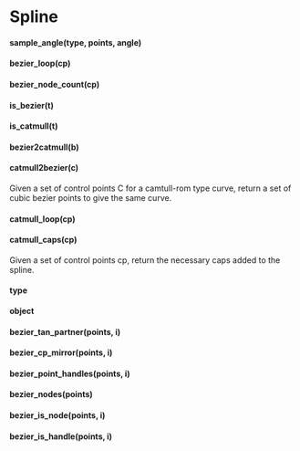 # Spline
#### sample_angle(type, points, angle)



#### bezier_loop(cp)



#### bezier_node_count(cp)



#### is_bezier(t)



#### is_catmull(t)



#### bezier2catmull(b)



#### catmull2bezier(c)

Given a set of control points C for a camtull-rom type curve, return a set of cubic bezier points to give the same curve.

#### catmull_loop(cp)



#### catmull_caps(cp)

Given a set of control points cp, return the necessary caps added to the spline.

#### type
**object**



#### bezier_tan_partner(points, i)



#### bezier_cp_mirror(points, i)



#### bezier_point_handles(points, i)



#### bezier_nodes(points)



#### bezier_is_node(points, i)



#### bezier_is_handle(points, i)




